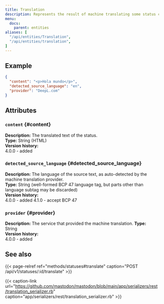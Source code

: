```yaml
---
title: Translation
description: Represents the result of machine translating some status content
menu:
  docs:
    parent: entities
aliases: [
  "/api/entities/Translation",
  "/api/entities/translation",
]
---
```


## Example

```json
{
  "content": "<p>Hola mundo</p>",
  "detected_source_language": "en",
  "provider": "DeepL.com"
}
```

## Attributes

### `content` {#content}

**Description:** The translated text of the status.\
**Type:** String (HTML)\
**Version history:**\
4.0.0 - added

### `detected_source_language` {#detected_source_language}

**Description:** The language of the source text, as auto-detected by the machine translation provider.\
**Type:** String (well-formed BCP 47 language tag, but parts other than language subtag may be discarded)\
**Version history:**\
4.0.0 - added
4.1.0 - accept BCP 47

### `provider` {#provider}

**Description:** The service that provided the machine translation.
**Type:** String\
**Version history:**\
4.0.0 - added

## See also

{{< page-relref ref="methods/statuses#translate" caption="POST /api/v1/statuses/:id/translate" >}}

{{< caption-link url="https://github.com/mastodon/mastodon/blob/main/app/serializers/rest/translation_serializer.rb" caption="app/serializers/rest/translation_serializer.rb" >}}